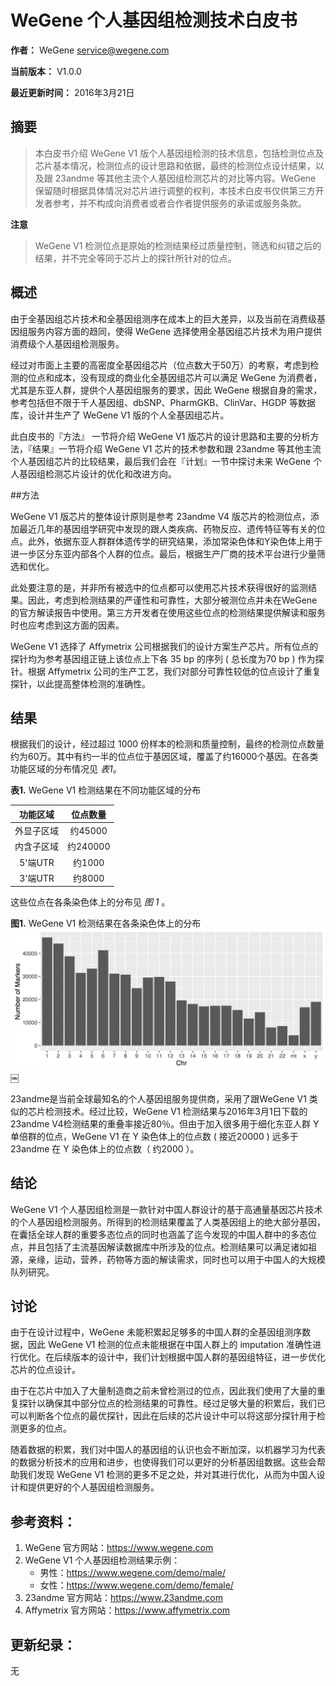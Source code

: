 # WeGene 个人基因组检测技术白皮书 

**作者：** WeGene <service@wegene.com>

**当前版本：** V1.0.0

**最近更新时间：** 2016年3月21日

## 摘要
> 本白皮书介绍 WeGene V1 版个人基因组检测的技术信息，包括检测位点及芯片基本情况，检测位点的设计思路和依据，最终的检测位点设计结果，以及跟 23andme 等其他主流个人基因组检测芯片的对比等内容。WeGene 保留随时根据具体情况对芯片进行调整的权利，本技术白皮书仅供第三方开发者参考，并不构成向消费者或者合作者提供服务的承诺或服务条款。

**注意**
> WeGene V1 检测位点是原始的检测结果经过质量控制，筛选和纠错之后的结果，并不完全等同于芯片上的探针所针对的位点。

## 概述
由于全基因组芯片技术和全基因组测序在成本上的巨大差异，以及当前在消费级基因组服务内容方面的趋同，使得 WeGene 选择使用全基因组芯片技术为用户提供消费级个人基因组检测服务。

经过对市面上主要的高密度全基因组芯片（位点数大于50万）的考察，考虑到检测的位点和成本，没有现成的商业化全基因组芯片可以满足 WeGene 为消费者，尤其是东亚人群，提供个人基因组服务的要求，因此 WeGene 根据自身的需求，参考包括但不限于千人基因组、dbSNP、PharmGKB、ClinVar、HGDP 等数据库，设计并生产了 WeGene V1 版的个人全基因组芯片。

此白皮书的『方法』 一节将介绍 WeGene V1 版芯片的设计思路和主要的分析方法，『结果』一节将介绍 WeGene V1 芯片的技术参数和跟 23andme 等其他主流个人基因组芯片的比较结果，最后我们会在『计划』一节中探讨未来 WeGene 个人基因组检测芯片设计的优化和改进方向。

##方法

WeGene V1 版芯片的整体设计原则是参考 23andme V4 版芯片的检测位点，添加最近几年的基因组学研究中发现的跟人类疾病、药物反应、遗传特征等有关的位点。此外，依据东亚人群群体遗传学的研究结果，添加常染色体和Y染色体上用于进一步区分东亚内部各个人群的位点。最后，根据生产厂商的技术平台进行少量筛选和优化。

此处要注意的是，并非所有被选中的位点都可以使用芯片技术获得很好的监测结果。因此，考虑到检测结果的严谨性和可靠性，大部分被测位点并未在WeGene 的官方解读报告中使用。第三方开发者在使用这些位点的检测结果提供解读和服务时也应考虑到这方面的因素。

WeGene V1 选择了 Affymetrix 公司根据我们的设计方案生产芯片。所有位点的探针均为参考基因组正链上该位点上下各 35 bp 的序列 ( 总长度为70 bp ) 作为探针。根据 Affymetrix 公司的生产工艺，我们对部分可靠性较低的位点设计了重复探针，以此提高整体检测的准确性。

## 结果

根据我们的设计，经过超过 1000 份样本的检测和质量控制，最终的检测位点数量约为60万。其中有约一半的位点位于基因区域，覆盖了约16000个基因。在各类功能区域的分布情况见 *表1*。

**表1.** WeGene V1 检测结果在不同功能区域的分布

|功能区域|位点数量|
|:--:|:--:|
|外显子区域|约45000|
|内含子区域|约240000|
|5'端UTR|约1000|
|3'端UTR|约8000|

这些位点在各条染色体上的分布见 *图 1* 。 

**图1.** WeGene V1 检测结果在各条染色体上的分布![wegene_v1_markers_chr_bar](/wegene_v1_markers_chr_bar.png)￼


23andme是当前全球最知名的个人基因组服务提供商，采用了跟WeGene V1 类似的芯片检测技术。经过比较，WeGene V1 检测结果与2016年3月1日下载的23andme V4检测结果的重叠率接近80％。但由于加入很多用于细化东亚人群 Y 单倍群的位点，WeGene V1 在 Y 染色体上的位点数 ( 接近20000 ) 远多于 23andme 在 Y 染色体上的位点数（ 约2000 ）。


## 结论

WeGene V1 个人基因组检测是一款针对中国人群设计的基于高通量基因芯片技术的个人基因组检测服务。所得到的检测结果覆盖了人类基因组上的绝大部分基因，在囊括全球人群的重要多态位点的同时也涵盖了迄今发现的中国人群中的多态位点，并且包括了主流基因解读数据库中所涉及的位点。检测结果可以满足诸如祖源，亲缘，运动，营养，药物等方面的解读需求，同时也可以用于中国人的大规模队列研究。

## 讨论
由于在设计过程中，WeGene 未能积累起足够多的中国人群的全基因组测序数据，因此 WeGene V1 检测的位点未能根据在中国人群上的 imputation 准确性进行优化。在后续版本的设计中，我们计划根据中国人群的基因组特征，进一步优化芯片的位点设计。

由于在芯片中加入了大量制造商之前未曾检测过的位点，因此我们使用了大量的重复探针以确保其中部分位点的检测结果的可靠性。经过足够大量的积累后，我们已可以判断各个位点的最优探针，因此在后续的芯片设计中可以将这部分探针用于检测更多的位点。

随着数据的积累，我们对中国人的基因组的认识也会不断加深，以机器学习为代表的数据分析技术的应用和进步，也使得我们可以更好的分析基因组数据。这些会帮助我们发现 WeGene V1 检测的更多不足之处，并对其进行优化，从而为中国人设计和提供更好的个人基因组检测服务。

## 参考资料：
1. WeGene 官方网站：https://www.wegene.com
2. WeGene V1 个人基因组检测结果示例：
	* 男性：https://www.wegene.com/demo/male/
	* 女性：https://www.wegene.com/demo/female/
3. 23andme 官方网站：https://www.23andme.com
4. Affymetrix 官方网站：https://www.affymetrix.com

## 更新纪录：
无



